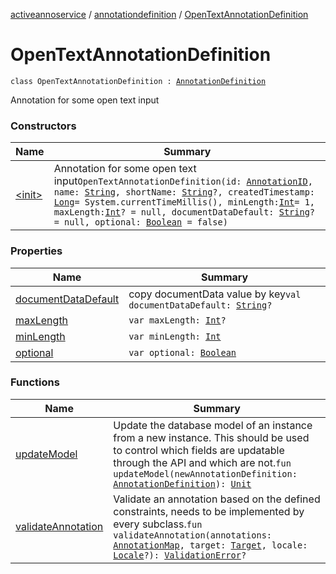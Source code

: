 [activeannoservice](../../index.md) / [annotationdefinition](../index.md) / [OpenTextAnnotationDefinition](./index.md)

# OpenTextAnnotationDefinition

`class OpenTextAnnotationDefinition : `[`AnnotationDefinition`](../-annotation-definition/index.md)

Annotation for some open text input

### Constructors

| Name | Summary |
|---|---|
| [&lt;init&gt;](-init-.md) | Annotation for some open text input`OpenTextAnnotationDefinition(id: `[`AnnotationID`](../-annotation-i-d.md)`, name: `[`String`](https://kotlinlang.org/api/latest/jvm/stdlib/kotlin/-string/index.html)`, shortName: `[`String`](https://kotlinlang.org/api/latest/jvm/stdlib/kotlin/-string/index.html)`?, createdTimestamp: `[`Long`](https://kotlinlang.org/api/latest/jvm/stdlib/kotlin/-long/index.html)` = System.currentTimeMillis(), minLength: `[`Int`](https://kotlinlang.org/api/latest/jvm/stdlib/kotlin/-int/index.html)` = 1, maxLength: `[`Int`](https://kotlinlang.org/api/latest/jvm/stdlib/kotlin/-int/index.html)`? = null, documentDataDefault: `[`String`](https://kotlinlang.org/api/latest/jvm/stdlib/kotlin/-string/index.html)`? = null, optional: `[`Boolean`](https://kotlinlang.org/api/latest/jvm/stdlib/kotlin/-boolean/index.html)` = false)` |

### Properties

| Name | Summary |
|---|---|
| [documentDataDefault](document-data-default.md) | copy documentData value by key`val documentDataDefault: `[`String`](https://kotlinlang.org/api/latest/jvm/stdlib/kotlin/-string/index.html)`?` |
| [maxLength](max-length.md) | `var maxLength: `[`Int`](https://kotlinlang.org/api/latest/jvm/stdlib/kotlin/-int/index.html)`?` |
| [minLength](min-length.md) | `var minLength: `[`Int`](https://kotlinlang.org/api/latest/jvm/stdlib/kotlin/-int/index.html) |
| [optional](optional.md) | `var optional: `[`Boolean`](https://kotlinlang.org/api/latest/jvm/stdlib/kotlin/-boolean/index.html) |

### Functions

| Name | Summary |
|---|---|
| [updateModel](update-model.md) | Update the database model of an instance from a new instance. This should be used to control which fields are updatable through the API and which are not.`fun updateModel(newAnnotationDefinition: `[`AnnotationDefinition`](../-annotation-definition/index.md)`): `[`Unit`](https://kotlinlang.org/api/latest/jvm/stdlib/kotlin/-unit/index.html) |
| [validateAnnotation](validate-annotation.md) | Validate an annotation based on the defined constraints, needs to be implemented by every subclass.`fun validateAnnotation(annotations: `[`AnnotationMap`](../../document.annotation/-annotation-map.md)`, target: `[`Target`](../../annotationdefinition.target/-target/index.md)`, locale: `[`Locale`](https://docs.oracle.com/javase/6/docs/api/java/util/Locale.html)`?): `[`ValidationError`](../../api.annotate.dto/-validation-error/index.md)`?` |
